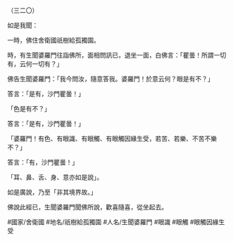 （三二〇）

如是我聞：

一時，佛住舍衛國祇樹給孤獨園。

時，有生聞婆羅門往詣佛所，面相問訊已，退坐一面，白佛言：「瞿曇！所謂一切有，云何一切有？」

佛告生聞婆羅門：「我今問汝，隨意答我。婆羅門！於意云何？眼是有不？」

答言：「是有，沙門瞿曇！」

「色是有不？」

答言：「是有，沙門瞿曇！」

「婆羅門！有色、有眼識、有眼觸、有眼觸因緣生受，若苦、若樂、不苦不樂不？」

答言：「有，沙門瞿曇！」

「耳、鼻、舌、身、意亦如是說」。

如是廣說，乃至「非其境界故。」

佛說此經已，生聞婆羅門聞佛所說，歡喜隨喜，從坐起去。

#國家/舍衛國
#地名/祇樹給孤獨園
#人名/生聞婆羅門
#眼識
#眼觸
#眼觸因緣生受
